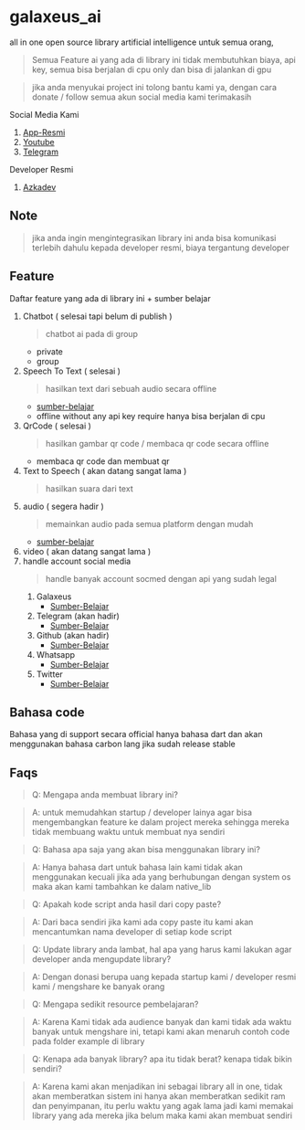 # galaxeus_ai

all in one open source library artificial intelligence untuk semua orang,

> Semua Feature ai yang ada di library ini tidak membutuhkan biaya, api key, semua bisa berjalan di cpu only dan bisa di jalankan di gpu

> jika anda menyukai project ini tolong bantu kami ya, dengan cara donate / follow semua akun social media kami terimakasih

Social Media Kami
1. [App-Resmi]()
2. [Youtube](https://youtube.com/c/galaxeus)
3. [Telegram](https://t.me/galaxeusbot)

Developer Resmi
1. [Azkadev](https://github.com/azkadev)

## Note
> jika anda ingin mengintegrasikan library ini anda bisa komunikasi terlebih dahulu kepada developer resmi, biaya tergantung developer

## Feature
Daftar feature yang ada di library ini + sumber belajar

1. Chatbot ( selesai tapi belum di publish )
    > chatbot ai pada di group 
    - private 
    - group
2. Speech To Text ( selesai )
    > hasilkan text dari sebuah audio secara offline
    - [sumber-belajar](https://github.com/ggerganov/whisper.cpp)
    - offline without any api key require hanya bisa berjalan di cpu
3. QrCode ( selesai )
    > hasilkan gambar qr code / membaca qr code secara offline
    - membaca qr code dan membuat qr
4. Text to Speech ( akan datang sangat lama )
    > hasilkan suara dari text
5. audio ( segera hadir )
    > memainkan audio pada semua platform dengan mudah
    - [sumber-belajar](https://miniaud.io/)
6. video ( akan datang sangat lama )
7. handle account social media
   > handle banyak account socmed dengan api yang sudah legal
   1. Galaxeus
      - [Sumber-Belajar]() 
   2. Telegram (akan hadir)
      - [Sumber-Belajar](https://core.telegram.org/tdlib/docs) 
   3. Github (akan hadir)
      - [Sumber-Belajar]() 
   4. Whatsapp
      - [Sumber-Belajar]() 
   5. Twitter
      - [Sumber-Belajar](https://developer.twitter.com/en) 

## Bahasa code
Bahasa yang di support secara official hanya bahasa dart dan akan menggunakan bahasa carbon lang jika sudah release stable

## Faqs

> Q: Mengapa anda membuat library ini?

> A: untuk memudahkan startup / developer lainya agar bisa mengembangkan feature ke dalam project mereka sehingga mereka tidak membuang waktu untuk membuat nya sendiri

> Q: Bahasa apa saja yang akan bisa menggunakan library ini?

> A: Hanya bahasa dart untuk bahasa lain kami tidak akan menggunakan kecuali jika ada yang 
berhubungan dengan system os maka akan kami tambahkan ke dalam native_lib

> Q: Apakah kode script anda hasil dari copy paste?

> A: Dari baca sendiri jika kami ada copy paste itu kami akan mencantumkan nama developer di setiap kode script

> Q: Update library anda lambat, hal apa yang harus kami lakukan agar developer anda mengupdate library?

> A: Dengan donasi berupa uang kepada startup kami / developer resmi kami / mengshare ke banyak orang

> Q: Mengapa sedikit resource pembelajaran?

> A: Karena Kami tidak ada audience banyak dan kami tidak ada waktu banyak untuk mengshare ini, tetapi kami akan menaruh contoh code pada folder example di library

> Q: Kenapa ada banyak library? apa itu tidak berat? kenapa tidak bikin sendiri?

> A: Karena kami akan menjadikan ini sebagai library all in one, tidak akan memberatkan sistem ini hanya akan memberatkan sedikit ram dan penyimpanan, itu perlu waktu yang agak lama jadi kami memakai library yang ada mereka jika belum maka kami akan membuat sendiri